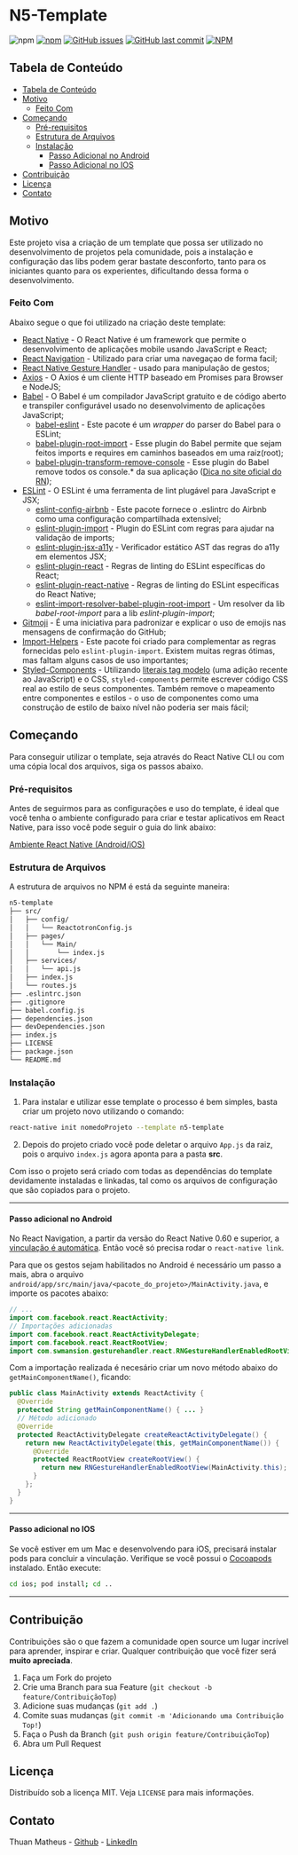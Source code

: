 # N5-Template

<!--
*** Obrigado por estar vendo este README. 
*** Toda sugestão será muito bem-vinda.
*** Request ou abra uma Issue com a tag "sugestão".
*** Readme basedo no template da Rocktseat [https://github.com/Rocketseat/react-native-template-rocketseat-basic]
-->

<!-- PROJECT SHIELDS -->

![npm](https://img.shields.io/npm/v/react-native-template-n5-template?style=for-the-badge)
[![npm](https://img.shields.io/npm/dt/react-native-template-n5-template?style=for-the-badge)]()
[![GitHub issues](https://img.shields.io/github/issues/thuansilva/Template-n5?color=red&style=for-the-badge)](https://github.com/thuansilva/Template-Oficial/issues)
[![GitHub last commit](https://img.shields.io/github/last-commit/thuansilva/Template-n5?color=yellow&style=for-the-badge)](https://github.com/thuansilva/Template-n5/commits/master)
[![NPM](https://img.shields.io/github/license/thuansilva/Template-n5?logoColor=blue&style=for-the-badge)](https://choosealicense.com/licenses/mit)


## Tabela de Conteúdo

- [Tabela de Conteúdo](#tabela-de-conte%C3%BAdo)
- [Motivo](#motivo)
  - [Feito Com](#feito-com)
- [Começando](#come%C3%A7ando)
  - [Pré-requisitos](#pr%C3%A9-requisitos)
  - [Estrutura de Arquivos](#estrutura-de-arquivos)
  - [Instalação](#instala%C3%A7%C3%A3o)
    - [Passo Adicional no Android](#passo-adicional-no-Android)
    - [Passo Adicional no IOS](#passo-adicional-no-IOS)
- [Contribuição](#contribui%C3%A7%C3%A3o)
- [Licença](#licen%C3%A7a)
- [Contato](#contato)

<!-- ABOUT THE PROJECT -->

## Motivo

Este projeto visa a criação de um template que possa ser utilizado no desenvolvimento de projetos pela comunidade, pois a instalação e configuração das libs podem gerar bastate desconforto, tanto para os iniciantes quanto para os experientes, dificultando dessa forma o desenvolvimento.

### Feito Com

Abaixo segue o que foi utilizado na criação deste template:

- [React Native](http://facebook.github.io/react-native/) - O React Native é um framework que permite o desenvolvimento de aplicações mobile usando JavaScript e React;
- [React Navigation](https://reactnavigation.org/) - Utilizado para criar uma navegaçao de forma facil;
- [React Native Gesture Handler](https://kmagiera.github.io/react-native-gesture-handler/) - usado para manipulação de gestos;
- [Axios](https://github.com/axios/axios) - O Axios é um cliente HTTP baseado em Promises para Browser e NodeJS;
- [Babel](https://babeljs.io/) - O Babel é um compilador JavaScript gratuito e de código aberto e transpiler configurável usado no desenvolvimento de aplicações JavaScript;
  - [babel-eslint](https://github.com/babel/babel-eslint) - Este pacote é um _wrapper_ do parser do Babel para o ESLint;
  - [babel-plugin-root-import](https://github.com/entwicklerstube/babel-plugin-root-import) - Esse plugin do Babel permite que sejam feitos imports e requires em caminhos baseados em uma raiz(root);
  - [babel-plugin-transform-remove-console](https://github.com/babel/minify/tree/master/packages/babel-plugin-transform-remove-console) - Esse plugin do Babel remove todos os console.\* da sua aplicação ([Dica no site oficial do RN](https://facebook.github.io/react-native/docs/performance#using-consolelog-statements));
- [ESLint](https://eslint.org/) - O ESLint é uma ferramenta de lint plugável para JavaScript e JSX;
  - [eslint-config-airbnb](https://github.com/airbnb/javascript/tree/master/packages/eslint-config-airbnb) - Este pacote fornece o .eslintrc do Airbnb como uma configuração compartilhada extensível;
  - [eslint-plugin-import](https://github.com/benmosher/eslint-plugin-import) - Plugin do ESLint com regras para ajudar na validação de imports;
  - [eslint-plugin-jsx-a11y](https://github.com/evcohen/eslint-plugin-jsx-a11y) - Verificador estático AST das regras do a11y em elementos JSX;
  - [eslint-plugin-react](https://github.com/yannickcr/eslint-plugin-react) - Regras de linting do ESLint específicas do React;
  - [eslint-plugin-react-native](https://github.com/Intellicode/eslint-plugin-react-native) - Regras de linting do ESLint específicas do React Native;
  - [eslint-import-resolver-babel-plugin-root-import](https://github.com/olalonde/eslint-import-resolver-babel-root-import) - Um resolver da lib _babel-root-import_ para a lib _eslint-plugin-import_;
- [Gitmoji](https://gitmoji.carloscuesta.me/) - É uma iniciativa para padronizar e explicar o uso de emojis nas mensagens de confirmação do GitHub;
- [Import-Helpers](https://github.com/Tibfib/eslint-plugin-import-helpers#readme) - Este pacote foi criado para complementar as regras fornecidas pelo `eslint-plugin-import`. Existem muitas regras ótimas, mas faltam alguns casos de uso importantes;
- [Styled-Components](https://styled-components.com/) - Utilizando [literais tag modelo](https://styled-components.com/docs/advanced#tagged-template-literals) (uma adição recente ao JavaScript) e o CSS, `styled-components` permite escrever código CSS real ao estilo de seus componentes. Também remove o mapeamento entre componentes e estilos - o uso de componentes como uma construção de estilo de baixo nível não poderia ser mais fácil;

<!-- GETTING STARTED -->

## Começando

Para conseguir utilizar o template, seja através do React Native CLI ou com uma cópia local dos arquivos, siga os passos abaixo.

### Pré-requisitos

Antes de seguirmos para as configurações e uso do template, é ideal que você tenha o ambiente configurado para criar e testar aplicativos em React Native, para isso você pode seguir o guia do link abaixo:

[Ambiente React Native (Android/iOS)](https://github.com/Rocketseat/ambiente-react-native)

### Estrutura de Arquivos

A estrutura de arquivos no NPM é está da seguinte maneira:

```bash
n5-template
├── src/
│   ├── config/
│   │   └── ReactotronConfig.js
│   ├── pages/
│   │   └── Main/
│   │       └── index.js
│   ├── services/
│   │   └── api.js
│   ├── index.js
│   └── routes.js
├── .eslintrc.json
├── .gitignore
├── babel.config.js
├── dependencies.json
├── devDependencies.json
├── index.js
├── LICENSE
├── package.json
└── README.md
```

### Instalação

1. Para instalar e utilizar esse template o processo é bem simples, basta criar um projeto novo utilizando o comando:

```sh
react-native init nomedoProjeto --template n5-template
```

2. Depois do projeto criado você pode deletar o arquivo `App.js` da raiz, pois o arquivo `index.js` agora aponta para a pasta **src**.

Com isso o projeto será criado com todas as dependências do template devidamente instaladas e linkadas, tal como os arquivos de configuração que são copiados para o projeto.

---
#### Passo adicional no Android
No React Navigation, a partir da  versão do React Native 0.60 e superior, a [vinculação é automática](https://github.com/react-native-community/cli/blob/master/docs/autolinking.md). Então você só precisa rodar o `react-native link`.

Para que os gestos sejam habilitados no Android é necessário um passo a mais, abra o arquivo `android/app/src/main/java/<pacote_do_projeto>/MainActivity.java`, e importe os pacotes abaixo:

```java
// ...
import com.facebook.react.ReactActivity;
// Importações adicionadas
import com.facebook.react.ReactActivityDelegate;
import com.facebook.react.ReactRootView;
import com.swmansion.gesturehandler.react.RNGestureHandlerEnabledRootView;
```

Com a importação realizada é necesário criar um novo método abaixo do `getMainComponentName()`, ficando:

```java
public class MainActivity extends ReactActivity {
  @Override
  protected String getMainComponentName() { ... }
  // Método adicionado
  @Override
  protected ReactActivityDelegate createReactActivityDelegate() {
    return new ReactActivityDelegate(this, getMainComponentName()) {
      @Override
      protected ReactRootView createRootView() {
        return new RNGestureHandlerEnabledRootView(MainActivity.this);
      }
    };
  }
}
```
---
#### Passo adicional no IOS

Se você estiver em um Mac e desenvolvendo para iOS, precisará instalar pods para concluir a vinculação. Verifique se você possui o [Cocoapods](https://cocoapods.org/) instalado. Então execute:

```sh
cd ios; pod install; cd ..
```
---

## Contribuição

Contribuições são o que fazem a comunidade open source um lugar incrível para aprender, inspirar e criar. Qualquer contribuição que você fizer será **muito apreciada**.

1. Faça um Fork do projeto
2. Crie uma Branch para sua Feature (`git checkout -b feature/ContribuiçãoTop`)
3. Adicione suas mudanças (`git add .`)
4. Comite suas mudanças (`git commit -m 'Adicionando uma Contribuição Top!`)
5. Faça o Push da Branch (`git push origin feature/ContribuiçãoTop`)
6. Abra um Pull Request

<!-- LICENSE -->

## Licença

Distribuído sob a licença MIT. Veja `LICENSE` para mais informações.

<!-- CONTACT -->

## Contato

Thuan Matheus - [Github](https://github.com/thuansilva) - [LinkedIn](https://br.linkedin.com/in/thuan-matheus-0a5644171)
